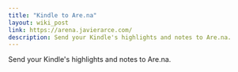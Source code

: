 ```yaml
---
title: "Kindle to Are.na"
layout: wiki_post
link: https://arena.javierarce.com/
description: Send your Kindle's highlights and notes to Are.na.
---
```

Send your Kindle's highlights and notes to Are.na.
